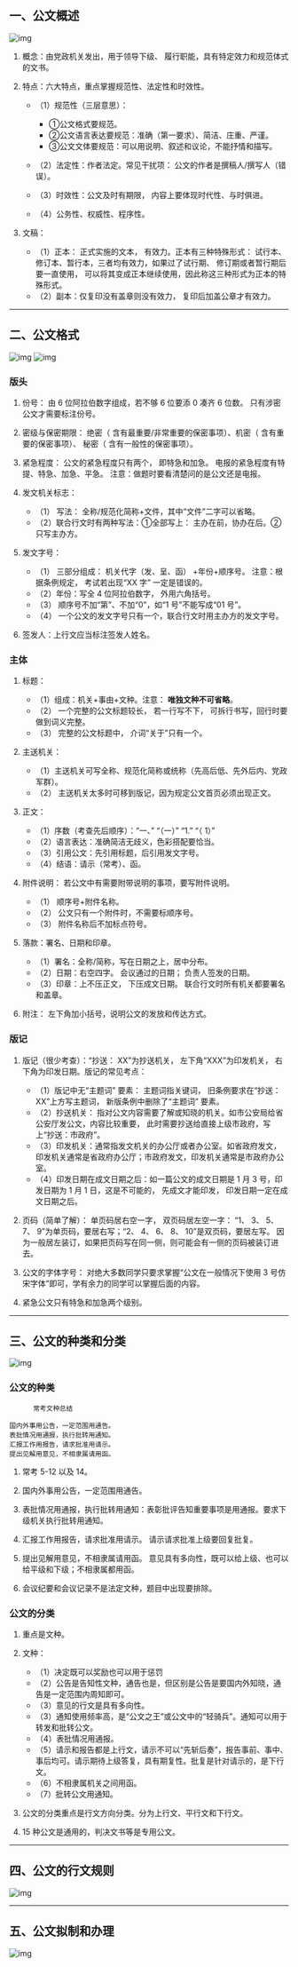 ## 一、公文概述

![img](img/20190514155326.png)

1. 概念：由党政机关发出，用于领导下级、 履行职能，具有特定效力和规范体式的文书。

2. 特点：六大特点，重点掌握规范性、法定性和时效性。
   - （1）规范性（三层意思）： 
     - ①公文格式要规范。
     - ②公文语言表达要规范：准确（第一要求）、简洁、庄重、严谨。 
     - ③公文文体要规范：可以用说明、叙述和议论，不能抒情和描写。

   - （2）法定性：作者法定。常见干扰项： 公文的作者是撰稿人/撰写人（错误）。
   - （3）时效性：公文及时有期限， 内容上要体现时代性、与时俱进。
   - （4）公务性、权威性、程序性。

3. 文稿：
   - （1）正本： 正式实施的文本， 有效力。正本有三种特殊形式： 试行本、修订本、暂行本，三者均有效力，如果过了试行期、 修订期或者暂行期后要一直使用， 可以将其变成正本继续使用，因此称这三种形式为正本的特殊形式。
   - （2）副本：仅复印没有盖章则没有效力， 复印后加盖公章才有效力。

---
## 二、公文格式

![img](img/20190514162655.png)
![img](img/20190514162747.png)

### 版头
1. 份号： 由 6 位阿拉伯数字组成，若不够 6 位要添 0 凑齐 6 位数。 只有涉密公文才需要标注份号。

2. 密级与保密期限： 绝密（ 含有最重要/非常重要的保密事项）、机密（ 含有重要的保密事项）、 秘密（ 含有一般性的保密事项）。

3. 紧急程度： 公文的紧急程度只有两个， 即特急和加急。 电报的紧急程度有特提、特急、加急、平急。 注意：做题时要看清楚问的是公文还是电报。

4. 发文机关标志：
   - （1） 写法： 全称/规范化简称+文件，其中“文件”二字可以省略。
   - （2）联合行文时有两种写法：①全部写上： 主办在前，协办在后。②只写主办方。

5. 发文字号：
   - （1） 三部分组成： 机关代字（发、呈、函） +年份+顺序号。 注意：根据条例规定， 考试若出现“XX 字” 一定是错误的。
   - （2）年份：写全 4 位阿拉伯数字， 外用六角括号。
   - （3） 顺序号不加“第”、不加“0”，如“1 号”不能写成“01 号”。
   - （4） 一个公文的发文字号只有一个，联合行文时用主办方的发文字号。

6. 签发人：上行文应当标注签发人姓名。

### 主体

1. 标题：
   - （1）组成：机关+事由+文种。注意： **唯独文种不可省略**。
   - （2） 一个完整的公文标题较长， 若一行写不下， 可拆行书写，回行时要做到词义完整。
   - （3） 完整的公文标题中， 介词“关于”只有一个。

2. 主送机关：
   - （1）主送机关可写全称、规范化简称或统称（先高后低、先外后内、党政军群）。
   - （2） 主送机关太多时可移到版记，因为规定公文首页必须出现正文。

3. 正文：
   - （1）序数（考查先后顺序）：“一、” “（一）” “1.” “（ 1）”
   - （2）语言表达：准确简洁无歧义，色彩搭配要恰当。
   - （3）引用公文：先引用标题，后引用发文字号。
   - （4）结语：请示（常考）、函。

4. 附件说明： 若公文中有需要附带说明的事项，要写附件说明。
   - （1） 顺序号+附件名称。
   - （2） 公文只有一个附件时，不需要标顺序号。
   - （3） 附件名称后不加标点符号。

5. 落款：署名、日期和印章。
   - （1）署名：全称/简称，写在日期之上，居中分布。
   - （2）日期：右空四字。 会议通过的日期； 负责人签发的日期。
   - （3）印章：上不压正文， 下压成文日期。 联合行文时所有机关都要署名和盖章。

6. 附注： 左下角加小括号，说明公文的发放和传达方式。

### 版记
1. 版记（很少考查）：“抄送： XX”为抄送机关， 左下角“XXX”为印发机关， 右下角为印发日期。版记的常见考点：
   - （1）版记中无“主题词” 要素： 主题词指关键词， 旧条例要求在“抄送： XX”上方写主题词， 新版条例中删除了“主题词” 要素。
   - （2）抄送机关： 指对公文内容需要了解或知晓的机关。如市公安局给省公安厅发公文，内容比较重要， 此时需要抄送给直接上级市政府，写上“抄送：市政府”。
   - （3）印发机关：通常指发文机关的办公厅或者办公室。如省政府发文，印发机关通常是省政府办公厅；市政府发文，印发机关通常是市政府办公室。
   - （4）印发日期在成文日期之后：如一篇公文的成文日期是 1 月 3 号，印发日期为 1 月 1 日，这是不可能的， 先成文才能印发， 印发日期一定在成文日期之后。

2. 页码（简单了解）： 单页码居右空一字， 双页码居左空一字： “1、 3、 5、 7、 9”为单页码，要居右写；“2、 4、 6、 8、 10”是双页码，要居左写。 因为一般居左装订，如果把页码写在同一侧，则可能会有一侧的页码被装订进去。

3. 公文的字体字号： 对绝大多数同学只要求掌握“公文在一般情况下使用 3 号仿宋字体”即可，学有余力的同学可以掌握后面的内容。

4. 紧急公文只有特急和加急两个级别。

--- 
## 三、公文的种类和分类
![img](img/20190514210607.png)

### 公文的种类

```
      常考文种总结

国内外事用公告，一定范围用通告。
表批情况用通报，执行批转用通知。
汇报工作用报告，请求批准用请示。
提出见解用意见，不相隶属请用函。
```
1. 常考 5-12 以及 14。

2. 国内外事用公告，一定范围用通告。

3. 表批情况用通报，执行批转用通知：表彰批评告知重要事项是用通报。要求下级机关执行批转用通知。

4. 汇报工作用报告，请求批准用请示。 请示请求批准上级要回复批复。

5. 提出见解用意见，不相隶属请用函。 意见具有多向性，既可以给上级、也可以给平级和下级；不相隶属都用函。

6. 会议纪要和会议记录不是法定文种，题目中出现要排除。

### 公文的分类

1. 重点是文种。

2. 文种：
   - （1）决定既可以奖励也可以用于惩罚
   - （2）公告是告知性文种，通告也是，但区别是公告是要国内外知晓，通告是一定范围内周知即可。
   - （3）意见的行文是具有多向性。
   - （3）通知使用频率高，是“公文之王”或公文中的“轻骑兵”。通知可以用于转发和批转公文。
   - （4）表批情况用通报。
   - （5）请示和报告都是上行文，请示不可以“先斩后奏”，报告事前、事中、事后均可。请示期待上级答复，具有期复性。批复是针对请示的，是下行文。
   - （6）不相隶属机关之间用函。
   - （7）批转公文用通知。

3. 公文的分类重点是行文方向分类。分为上行文、平行文和下行文。

4. 15 种公文是通用的，判决文书等是专用公文。

---
## 四、公文的行文规则
![img](img/20190514210739.png)

---
## 五、公文拟制和办理
![img](img/20190514210808.png)